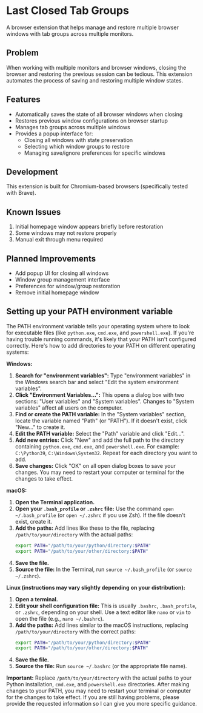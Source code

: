 # Last Closed Tab Groups

A browser extension that helps manage and restore multiple browser windows with tab groups across multiple monitors. 

## Problem
When working with multiple monitors and browser windows, closing the browser and restoring the previous session can be tedious. This extension automates the process of saving and restoring multiple window states.

## Features
- Automatically saves the state of all browser windows when closing
- Restores previous window configurations on browser startup
- Manages tab groups across multiple windows
- Provides a popup interface for:
  - Closing all windows with state preservation
  - Selecting which window groups to restore
  - Managing save/ignore preferences for specific windows

## Development
This extension is built for Chromium-based browsers (specifically tested with Brave).

## Known Issues
1. Initial homepage window appears briefly before restoration
2. Some windows may not restore properly
3. Manual exit through menu required

## Planned Improvements
- Add popup UI for closing all windows
- Window group management interface
- Preferences for window/group restoration
- Remove initial homepage window

## Setting up your PATH environment variable

The PATH environment variable tells your operating system where to look for executable files (like `python.exe`, `cmd.exe`, and `powershell.exe`). If you're having trouble running commands, it's likely that your PATH isn't configured correctly.  Here's how to add directories to your PATH on different operating systems:

**Windows:**

1. **Search for "environment variables":**  Type "environment variables" in the Windows search bar and select "Edit the system environment variables".
2. **Click "Environment Variables...":** This opens a dialog box with two sections: "User variables" and "System variables".  Changes to "System variables" affect all users on the computer.
3. **Find or create the PATH variable:** In the "System variables" section, locate the variable named "Path" (or "PATH"). If it doesn't exist, click "New..." to create it.
4. **Edit the PATH variable:** Select the "Path" variable and click "Edit...".
5. **Add new entries:** Click "New" and add the full path to the directory containing `python.exe`, `cmd.exe`, and `powershell.exe`.  For example:  `C:\Python39`, `C:\Windows\System32`.  Repeat for each directory you want to add.
6. **Save changes:** Click "OK" on all open dialog boxes to save your changes.  You may need to restart your computer or terminal for the changes to take effect.

**macOS:**

1. **Open the Terminal application.**
2. **Open your `.bash_profile` or `.zshrc` file:** Use the command `open ~/.bash_profile` (or `open ~/.zshrc` if you use Zsh). If the file doesn't exist, create it.
3. **Add the paths:** Add lines like these to the file, replacing `/path/to/your/directory` with the actual paths:
   ```bash
   export PATH="/path/to/your/python/directory:$PATH"
   export PATH="/path/to/your/other/directory:$PATH"
   ```
4. **Save the file.**
5. **Source the file:** In the Terminal, run `source ~/.bash_profile` (or `source ~/.zshrc`).

**Linux (instructions may vary slightly depending on your distribution):**

1. **Open a terminal.**
2. **Edit your shell configuration file:** This is usually `.bashrc`, `.bash_profile`, or `.zshrc`, depending on your shell.  Use a text editor like `nano` or `vim` to open the file (e.g., `nano ~/.bashrc`).
3. **Add the paths:** Add lines similar to the macOS instructions, replacing `/path/to/your/directory` with the correct paths:
   ```bash
   export PATH="/path/to/your/python/directory:$PATH"
   export PATH="/path/to/your/other/directory:$PATH"
   ```
4. **Save the file.**
5. **Source the file:** Run `source ~/.bashrc` (or the appropriate file name).


**Important:**  Replace `/path/to/your/directory` with the actual paths to your Python installation, `cmd.exe`, and `powershell.exe` directories.  After making changes to your PATH, you may need to restart your terminal or computer for the changes to take effect.  If you are still having problems, please provide the requested information so I can give you more specific guidance.
